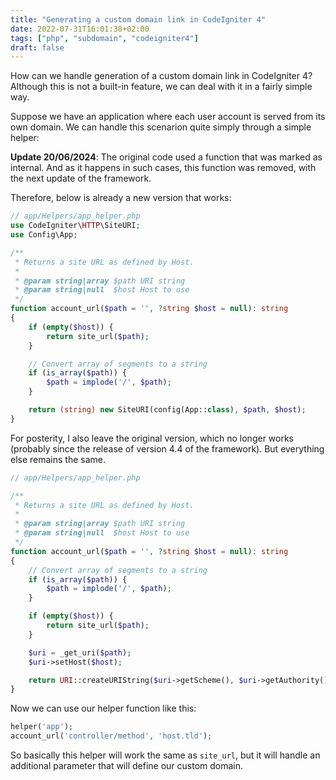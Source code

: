 ```yaml
---
title: "Generating a custom domain link in CodeIgniter 4"
date: 2022-07-31T16:01:38+02:00
tags: ["php", "subdomain", "codeigniter4"]
draft: false
---
```


How can we handle generation of a custom domain link in CodeIgniter 4? Although this is not a built-in feature, we can deal with it in a fairly simple way.

<!--more-->

Suppose we have an application where each user account is served from its own domain. We can handle this scenarion quite simply through a simple helper:

**Update 20/06/2024**: The original code used a function that was marked as internal. And as it happens in such cases, this function was removed, with the next update of the framework.

Therefore, below is already a new version that works:

```php
// app/Helpers/app_helper.php
use CodeIgniter\HTTP\SiteURI;
use Config\App;

/**
 * Returns a site URL as defined by Host.
 *
 * @param string|array $path URI string
 * @param string|null  $host Host to use
 */
function account_url($path = '', ?string $host = null): string
{
    if (empty($host)) {
        return site_url($path);
    }

    // Convert array of segments to a string
    if (is_array($path)) {
        $path = implode('/', $path);
    }

    return (string) new SiteURI(config(App::class), $path, $host);
}
```

For posterity, I also leave the original version, which no longer works (probably since the release of version 4.4 of the framework). But everything else remains the same.

```php
// app/Helpers/app_helper.php

/**
 * Returns a site URL as defined by Host.
 *
 * @param string|array $path URI string
 * @param string|null  $host Host to use
 */
function account_url($path = '', ?string $host = null): string
{
    // Convert array of segments to a string
    if (is_array($path)) {
        $path = implode('/', $path);
    }

    if (empty($host)) {
        return site_url($path);
    }

    $uri = _get_uri($path);
    $uri->setHost($host);

    return URI::createURIString($uri->getScheme(), $uri->getAuthority(), $uri->getPath(), $uri->getQuery(), $uri->getFragment());
}
```

Now we can use our helper function like this:

```php
helper('app');
account_url('controller/method', 'host.tld');
```

So basically this helper will work the same as `site_url`, but it will handle an additional parameter that will define our custom domain.